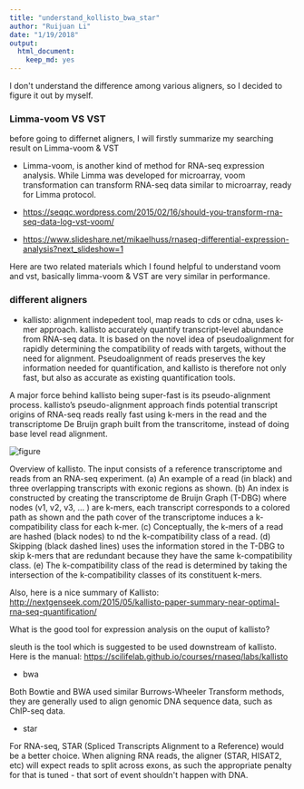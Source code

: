 ```yaml
---
title: "understand_kollisto_bwa_star"
author: "Ruijuan Li"
date: "1/19/2018"
output: 
  html_document: 
    keep_md: yes
---
```


I don't understand the difference among various aligners, so I decided to figure it out by myself. 

### Limma-voom VS VST 

before going to differnet aligners, I will firstly summarize my searching result on Limma-voom & VST

* Limma-voom, is another kind of method for RNA-seq expression analysis. While Limma was developed for microarray, voom transformation can transform RNA-seq data similar to microarray, ready for Limma protocol. 

* https://seqqc.wordpress.com/2015/02/16/should-you-transform-rna-seq-data-log-vst-voom/
* https://www.slideshare.net/mikaelhuss/rnaseq-differential-expression-analysis?next_slideshow=1

Here are two related materials which I found helpful to understand voom and vst, basically limma-voom & VST are very similar in performance. 

### different aligners

* kallisto: alignment indepedent tool, map reads to cds or cdna, uses k-mer approach. kallisto accurately quantify transcript-level abundance from RNA-seq data. It is based on the novel idea of pseudoalignment for rapidly determining the compatibility of reads with targets, without the need for alignment. Pseudoalignment of reads preserves the key information needed for quantification, and kallisto is therefore not only fast, but also as accurate as existing quantification tools.  

A major force behind kallisto being super-fast is its pseudo-alignment process. kallisto’s pseudo-alignment approach finds potential transcript origins of RNA-seq reads really fast using k-mers in the read and the transcriptome De Bruijn graph built from the transcritome, instead of doing base level read alignment.    

![figure](https://github.com/leejimmy93/bioinfo_miscs/blob/master/01-19-2018/plot.png)  

Overview of kallisto. The input consists of a reference transcriptome and reads from an RNA-seq experiment. (a) An example of a read (in black) and three overlapping transcripts with exonic regions as shown. (b) An index is constructed by creating the transcriptome de Bruijn Graph (T-DBG) where nodes (v1, v2, v3, ... ) are k-mers, each transcript corresponds to a colored path as shown and the path cover of the transcriptome induces a k-compatibility class for each k-mer. (c) Conceptually, the k-mers of a read are hashed (black nodes) to  nd the k-compatibility class of a read. (d) Skipping (black dashed lines) uses the information stored in the T-DBG to skip k-mers that are redundant because they have the same k-compatibility class. (e) The k-compatibility class of the read is determined by taking the intersection
of the k-compatibility classes of its constituent k-mers.  

Also, here is a nice summary of Kallisto:   http://nextgenseek.com/2015/05/kallisto-paper-summary-near-optimal-rna-seq-quantification/

What is the good tool for expression analysis on the ouput of kallisto? 

sleuth is the tool which is suggested to be used downstream of kallisto. Here is the manual: https://scilifelab.github.io/courses/rnaseq/labs/kallisto 

* bwa

Both Bowtie and BWA used similar Burrows-Wheeler Transform methods, they are generally used to align genomic DNA sequence data, such as ChIP-seq data. 

* star 

For RNA-seq, STAR (Spliced Transcripts Alignment to a Reference) would be a better choice. When aligning RNA reads, the aligner (STAR, HISAT2, etc) will expect reads to split across exons, as such the appropriate penalty for that is tuned - that sort of event shouldn't happen with DNA. 




